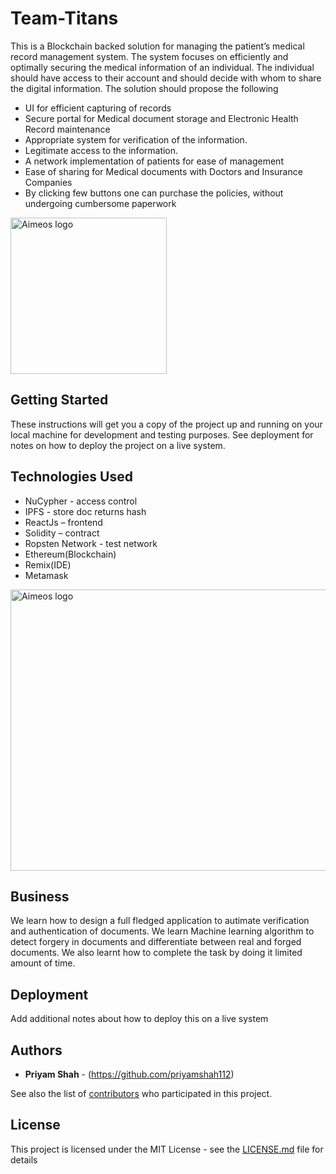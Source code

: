# Team-Titans

This is a Blockchain backed solution for managing the patient’s medical record management system. The system focuses on efficiently and optimally securing the medical information of an individual. The individual should have access to their account and should decide with whom to share the digital information. The solution should propose the following 

* UI for efficient capturing of records
* Secure portal for Medical document storage and Electronic Health Record maintenance
* Appropriate system for verification of the information. 
* Legitimate access to the information.
* A network implementation of patients for ease of management 
* Ease of sharing for Medical documents with Doctors and Insurance Companies
* By clicking few buttons one can purchase the policies, without undergoing cumbersome paperwork


<a href="https://teamtitans.herokuapp.com/">
    <img src="https://firebasestorage.googleapis.com/v0/b/chalo-a910a.appspot.com/o/other%2Flogocc.png?alt=media&token=d7134a04-033e-4988-a00f-1a3d22e38dc6" alt="Aimeos logo" title="Medicyl" height="250" />
</a>

## Getting Started

These instructions will get you a copy of the project up and running on your local machine for development and testing purposes. See deployment for notes on how to deploy the project on a live system.

## Technologies Used

* NuCypher - access control
* IPFS - store doc returns hash
* ReactJs – frontend
* Solidity – contract
* Ropsten Network - test network
* Ethereum(Blockchain)
* Remix(IDE)
* Metamask

 <img src= "https://firebasestorage.googleapis.com/v0/b/chalo-a910a.appspot.com/o/other%2Farch.PNG?alt=media&token=92cf391d-bc70-4370-bb64-bd515bcbd330" alt="Aimeos logo" title="Medicyl" height="450"  width="950"/>

## Business

We learn how to design a full fledged application to autimate verification and authentication of documents.
We learn Machine learning algorithm to detect forgery in documents and differentiate between real and forged documents.
We also learnt how to complete the task by doing it limited amount of time.




## Deployment

Add additional notes about how to deploy this on a live system



## Authors

* **Priyam Shah** - (https://github.com/priyamshah112)

See also the list of [contributors](https://github.com/HAC-2020/Team-Titans/contributors) who participated in this project.

## License

This project is licensed under the MIT License - see the [LICENSE.md](LICENSE.md) file for details
